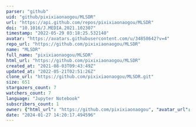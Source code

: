 ```yaml
---
parser: "github"
uid: "github/pixixiaonaogou/MLSDR"
url: "https://api.github.com/repos/pixixiaonaogou/MLSDR"
doi: "10.1016/J.MEDIA.2021.102307"
timestamp: "2022-05-29 03:18:25.532140"
avatar: "https://avatars.githubusercontent.com/u/34858642?v=4"
repo_url: "https://github.com/pixixiaonaogou/MLSDR"
name: "MLSDR"
full_name: "pixixiaonaogou/MLSDR"
html_url: "https://github.com/pixixiaonaogou/MLSDR"
created_at: "2021-08-03T09:43:49Z"
updated_at: "2022-05-21T02:51:26Z"
clone_url: "https://github.com/pixixiaonaogou/MLSDR.git"
size: 651
stargazers_count: 7
watchers_count: 7
language: "Jupyter Notebook"
subscribers_count: 1
owner: {"html_url": "https://github.com/pixixiaonaogou", "avatar_url": "https://avatars.githubusercontent.com/u/34858642?v=4", "login": "pixixiaonaogou", "type": "User"}
date: "2024-01-27 14:20:17.494596"
---
```

